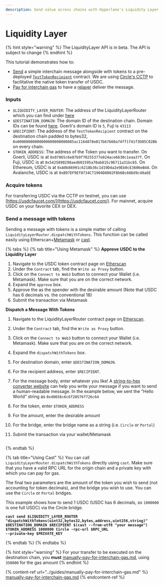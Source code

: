 ```yaml
---
description: Send value across chains with Hyperlane's Liquidity Layer.
---
```


# Liquidity Layer

{% hint style="warning" %}
The LiquidityLayer API is in beta. The API is subject to change
{% endhint %}

This tutorial demonstrates how to:

* [Send](../../apis-and-sdks/token-bridge-api.md#send) a simple interchain message alongside with tokens to a pre-deployed [`TestTokenRecipient`](https://github.com/hyperlane-xyz/hyperlane-monorepo/blob/main/solidity/contracts/test/TestTokenRecipient.sol) contract. We are using [Circle's CCTP](https://developers.circle.com/stablecoin/docs/cctp-getting-started) to facilitative the native token transfer of USDC.
* [Pay for interchain gas](../../apis-and-sdks/token-bridge-api.md#paying-for-interchain-gas) to have a [relayer](../../protocol/agents/relayer.md) deliver the message.

### Inputs

* `$LIQUIDITY_LAYER_ROUTER`: The address of the LiquidityLayerRouter which you can find under [here](../../resources/addresses.md)
* `$DESTINATION_DOMAIN`: The domain ID of the destination chain. Domain IDs can be found [here](../../resources/domains.md). Goerli's domain ID is `5`, Fuji is `43113`
* `$RECIPIENT`: The address of the `TestTokenRecipient` contract on the destination chain padded to bytes32, `0x00000000000000000000000085ac1164878e017b67660a74ff1f41f3D05C02Bb` on every chain.
* `$TOKEN_ADDRESS`: The address of the Token you want to transfer. On Goerli, USDC is at `0x07865c6e87b9f70255377e024ace6630c1eaa37f`. On Fuji, USDC is at `0x5425890298aed601595a70ab815c96711a31bc65`. On Ethereum, USDC is at `0xA0b86991c6218b36c1d19D4a2e9Eb0cE3606eB48`. On Avalanche, USDC is at `0xB97EF9Ef8734C71904D8002F8b6Bc66Dd9c48a6E`

### Acquire tokens

For transferring USDC via the CCTP on testnet, you can use [https://usdcfaucet.com/](https://usdcfaucet.com/). For mainnet, acquire USDC on your favorite CEX or DEX.

### Send a message with tokens

Sending a message with tokens is a simple matter of calling `LiquidityLayerRouter.dispatchWithTokens`. This function can be called easily using Etherscan+[Metamask](https://metamask.io/) or [cast](https://book.getfoundry.sh/cast/).

{% tabs %}
{% tab title="Using Metamask" %}
**Approve USDC to the Liquidity Layer**

1. Navigate to the USDC token contract page on [Etherscan](https://goerli.etherscan.io/token/0x07865c6e87b9f70255377e024ace6630c1eaa37f#writeProxyContract)
2. Under the `Contract` tab, find the `Write as Proxy` button.
3. Click on the `Connect to Web3` button to connect your Wallet (i.e. Metamask). Make sure that you are on the correct network.
4. Expand the `approve` box.
5. Approve the as the spender with the desirable amount (Note that USDC has 6 decimals vs. the conventional 18)
6. Submit the transaction via Metamask

**Dispatch a Message With Tokens**

1. Navigate to the LiquidityLayerRouter contract page on [Etherscan](https://goerli.etherscan.io/address/0x2abe0860D81FB4242C748132bD69D125D88eaE26).
2. Under the `Contract` tab, find the `Write as Proxy` button.
3. Click on the `Connect to Web3` button to connect your Wallet (i.e. Metamask). Make sure that you are on the correct network.
4. Expand the `dispatchWithTokens` box.
5. For destination domain, enter `$DESTINATION_DOMAIN`.
6. For the recipient address, enter `$RECIPIENT`.
7. For the message body, enter whatever you like! A [string-to-hex converter website](https://dencode.com/en/string/hex) can help you write your message if you want to send a human-readable message. In the example below, we sent the "Hello World" string as `0x48656c6c6f20576f726c64`
8. For the token, enter `$TOKEN_ADDRESS`
9. For the amount, enter the desirable amount
10. For the bridge, enter the bridge name as a string (i.e. `Circle` or `Portal`)
11. Submit the transaction via your wallet/Metamask

    <figure><img src="../../.gitbook/assets/Screen Shot 2022-11-03 at 1.56.04 PM.png" alt=""><figcaption></figcaption></figure>
{% endtab %}

{% tab title="Using Cast" %}
You can call `LiquidityLayerRouter.dispatchWithTokens` directly using `cast`. Make sure that you have a valid RPC URL for the origin chain and a private key with which you can pay for gas.

The final two parameters are the amount of the token you wish to send (not accounting for token decimals), and the bridge you wish to use. You can use the `Circle` or `Portal` bridges.

This example shows how to send 1 USDC (USDC has 6 decimals, so `1000000` is one full USDC) via the Circle bridge.

<pre class="language-shell" data-overflow="wrap"><code class="lang-shell"><strong>cast send $LIQUIDITY_LAYER_ROUTER "dispatchWithTokens(uint32,bytes32,bytes,address,uint256,string)" $DESTINATION_DOMAIN $RECIPIENT $(cast --from-utf8 "your message") $TOKEN_ADDRESS 1000000 Circle -rpc-url $RPC_URL
</strong><strong>--private-key $PRIVATE_KEY
</strong></code></pre>
{% endtab %}
{% endtabs %}

{% hint style="warning" %}
For your transfer to be executed on the destination chain, you **must** [manually-pay-for-interchain-gas.md](../guides/manually-pay-for-interchain-gas.md "mention"), using `350000` for the gas amount
{% endhint %}

{% content-ref url="../guides/manually-pay-for-interchain-gas.md" %}
[manually-pay-for-interchain-gas.md](../guides/manually-pay-for-interchain-gas.md)
{% endcontent-ref %}
